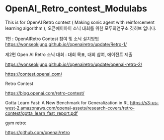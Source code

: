 # OpenAI_Retro_contest_Modulabs
This is for OpenAI Retro contest ( Making sonic agent with reinforcement learning algorithm ), 오픈에이아이 소닉 대회를 위한 모두의연구소 깃허브 입니다. 




1편 : OpenAIRetro Contest 참여 및 소닉 설치방법 
https://wonseokjung.github.io//openairetro/update/Retro-1/

제2편 Open AI Retro 소닉 대회 : 대회 목표, 대회 참여, 에이전트 제출

https://wonseokjung.github.io//openairetro/update/openai-retro-2/



https://contest.openai.com/


Retro Contest


https://blog.openai.com/retro-contest/




Gotta Learn Fast:
A New Benchmark for Generalization in RL
https://s3-us-west-2.amazonaws.com/openai-assets/research-covers/retro-contest/gotta_learn_fast_report.pdf



gym retro:

https://github.com/openai/retro
